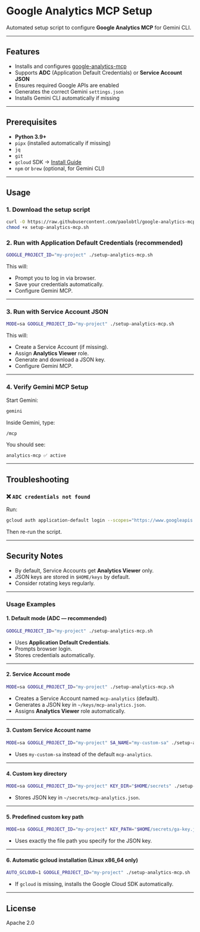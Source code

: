 # Google Analytics MCP Setup

Automated setup script to configure **Google Analytics MCP** for Gemini CLI.

---

## Features

- Installs and configures [google-analytics-mcp](https://github.com/googleanalytics/google-analytics-mcp)
- Supports **ADC** (Application Default Credentials) or **Service Account JSON**
- Ensures required Google APIs are enabled
- Generates the correct Gemini `settings.json`
- Installs Gemini CLI automatically if missing

---

## Prerequisites

- **Python 3.9+**
- `pipx` (installed automatically if missing)
- `jq`
- `git`
- `gcloud` SDK → [Install Guide](https://cloud.google.com/sdk/docs/install)
- `npm` or `brew` (optional, for Gemini CLI)

---


## Usage


### 1. Download the setup script


```bash
curl -O https://raw.githubusercontent.com/paolobtl/google-analytics-mcp-installer/setup-analytics-mcp.sh
chmod +x setup-analytics-mcp.sh
```


### 2. Run with Application Default Credentials (**recommended**)


```bash
GOOGLE_PROJECT_ID="my-project" ./setup-analytics-mcp.sh
```


This will:
- Prompt you to log in via browser.
- Save your credentials automatically.
- Configure Gemini MCP.


---


### 3. Run with Service Account JSON


```bash
MODE=sa GOOGLE_PROJECT_ID="my-project" ./setup-analytics-mcp.sh
```


This will:
- Create a Service Account (if missing).
- Assign **Analytics Viewer** role.
- Generate and download a JSON key.
- Configure Gemini MCP.

---


### 4. Verify Gemini MCP Setup


Start Gemini:


```bash
gemini
```


Inside Gemini, type:


```bash
/mcp
```


You should see:


```
analytics-mcp ✅ active
```


---

## Troubleshooting

### ❌ `ADC credentials not found`

Run:

```bash
gcloud auth application-default login --scopes="https://www.googleapis.com/auth/analytics.readonly,https://www.googleapis.com/auth/cloud-platform"
```

Then re-run the script.

---

## Security Notes

* By default, Service Accounts get **Analytics Viewer** only.
* JSON keys are stored in `$HOME/keys` by default.
* Consider rotating keys regularly.

---
### **Usage Examples**

#### **1. Default mode (ADC — recommended)**

```bash
GOOGLE_PROJECT_ID="my-project" ./setup-analytics-mcp.sh
```

* Uses **Application Default Credentials**.
* Prompts browser login.
* Stores credentials automatically.

---

#### **2. Service Account mode**

```bash
MODE=sa GOOGLE_PROJECT_ID="my-project" ./setup-analytics-mcp.sh
```

* Creates a Service Account named `mcp-analytics` (default).
* Generates a JSON key in `~/keys/mcp-analytics.json`.
* Assigns **Analytics Viewer** role automatically.

---

#### **3. Custom Service Account name**

```bash
MODE=sa GOOGLE_PROJECT_ID="my-project" SA_NAME="my-custom-sa" ./setup-analytics-mcp.sh
```

* Uses `my-custom-sa` instead of the default `mcp-analytics`.

---

#### **4. Custom key directory**

```bash
MODE=sa GOOGLE_PROJECT_ID="my-project" KEY_DIR="$HOME/secrets" ./setup-analytics-mcp.sh
```

* Stores JSON key in `~/secrets/mcp-analytics.json`.

---

#### **5. Predefined custom key path**

```bash
MODE=sa GOOGLE_PROJECT_ID="my-project" KEY_PATH="$HOME/secrets/ga-key.json" ./setup-analytics-mcp.sh
```

* Uses exactly the file path you specify for the JSON key.

---

#### **6. Automatic gcloud installation (Linux x86\_64 only)**

```bash
AUTO_GCLOUD=1 GOOGLE_PROJECT_ID="my-project" ./setup-analytics-mcp.sh
```

* If `gcloud` is missing, installs the Google Cloud SDK automatically.

---


## License

Apache 2.0


